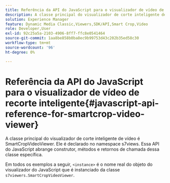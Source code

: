 ```yaml
---
title: Referência da API do JavaScript para o visualizador de vídeo de recorte inteligente
description: A classe principal do visualizador de corte inteligente de vídeo é SmartCropVideoViewer. Ele é declarado no namespace s7views. Essa API do JavaScript abrange construtor, métodos e retornos de chamada dessa classe específica.
solution: Experience Manager
feature: Dynamic Media Classic,Viewers,SDK/API,Smart Crop,Video
role: Developer,User
exl-id: 92c25a5a-2103-4906-8ff7-ffc8e0541464
source-git-commit: 1aa8be858b0ba8ec9b99753d43c202b35ed58c30
workflow-type: tm+mt
source-wordcount: '96'
ht-degree: 0%

---
```


# Referência da API do JavaScript para o visualizador de vídeo de recorte inteligente{#javascript-api-reference-for-smartcrop-video-viewer}

A classe principal do visualizador de corte inteligente de vídeo é SmartCropVideoViewer. Ele é declarado no namespace s7views. Essa API do JavaScript abrange construtor, métodos e retornos de chamada dessa classe específica.

Em todos os exemplos a seguir, `<instance>` é o nome real do objeto do visualizador do JavaScript que é instanciado da classe `s7viewers.SmartCropVideoViewer`.
